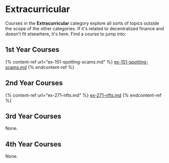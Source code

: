 # Extracurricular

Courses in the **Extracurricular** category explore all sorts of topics outside the scope of the other categories. If it's related to decentralized finance and doesn't fit elsewhere, it's here. Find a course to jump into:

## 1st Year Courses

{% content-ref url="ex-151-spotting-scams.md" %}
[ex-151-spotting-scams.md](ex-151-spotting-scams.md)
{% endcontent-ref %}

## 2nd Year Courses

{% content-ref url="ex-271-nfts.md" %}
[ex-271-nfts.md](ex-271-nfts.md)
{% endcontent-ref %}

## 3rd Year Courses

None.

## 4th Year Courses

None.
